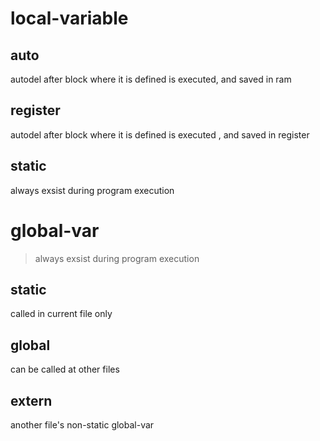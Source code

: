 # local-variable
## auto
autodel after block where it is defined is executed, and saved in ram

## register
autodel after block where it is defined is executed , and saved in register

## static
always exsist during program execution

# global-var
> always exsist during program execution
## static
called in current file only
## global
can be called at other files
## extern
another file's non-static global-var 